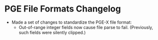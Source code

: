 PGE File Formats Changelog
==========================

* Made a set of changes to standardize the PGE-X file format:
  * Out-of-range integer fields now cause file parse to fail. (Previously, such fields were silently clipped.)
